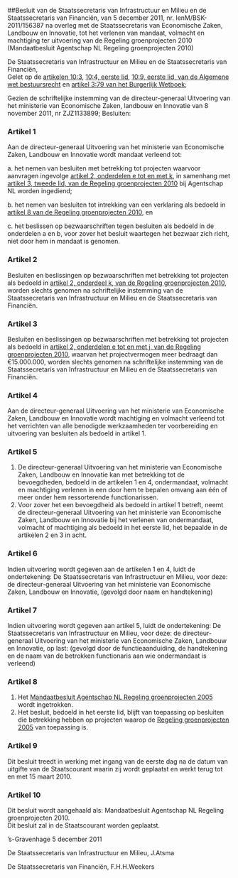 <meta http-equiv='Content-Type' content='text/html; charset=utf-8' />

##Besluit van de Staatssecretaris van Infrastructuur en Milieu en de Staatssecretaris van Financiën, van 5 december 2011, nr. IenM/BSK-2011/156387 na overleg met de Staatssecretaris van Economische Zaken, Landbouw en Innovatie, tot het verlenen van mandaat, volmacht en machtiging ter uitvoering van de Regeling groenprojecten 2010 (Mandaatbesluit Agentschap NL Regeling groenprojecten 2010)

De Staatssecretaris van Infrastructuur en Milieu en de Staatssecretaris van Financiën,  
Gelet op de [artikelen 10:3](../../../../../../../../wet/algemene/wet/bestuursrecht/BWBR0005537/README.md), [10:4, eerste lid](../../../../../../../../wet/algemene/wet/bestuursrecht/BWBR0005537/README.md), [10:9, eerste lid, van de Algemene wet bestuursrecht](../../../../../../../../wet/algemene/wet/bestuursrecht/BWBR0005537/README.md) en [artikel 3:79 van het Burgerlijk Wetboek](../../../../../../../../wet/burgerlijk/wetboek/boek/3/BWBR0005291/README.md);

Gezien de schriftelijke instemming van de directeur-generaal Uitvoering van het ministerie van Economische Zaken, landbouw en Innovatie van 8 november 2011, nr ZJZ1133899;
Besluiten:    

### Artikel  1  

Aan de directeur-generaal Uitvoering van het ministerie van Economische Zaken, Landbouw en Innovatie wordt mandaat verleend tot: 

a. het nemen van besluiten met betrekking tot projecten waarvoor aanvragen ingevolge [artikel 2, onderdelen e tot en met k](../../../../../../../../ministeriele-regeling/regeling/groenprojecten/2010/BWBR0027439/README.md), in samenhang met [artikel 3, tweede lid, van de Regeling groenprojecten 2010](../../../../../../../../ministeriele-regeling/regeling/groenprojecten/2010/BWBR0027439/README.md) bij Agentschap NL worden ingediend;  

b. het nemen van besluiten tot intrekking van een verklaring als bedoeld in [artikel 8 van de Regeling groenprojecten 2010](../../../../../../../../ministeriele-regeling/regeling/groenprojecten/2010/BWBR0027439/README.md), en  

c. het beslissen op bezwaarschriften tegen besluiten als bedoeld in de onderdelen a en b, voor zover het besluit waartegen het bezwaar zich richt, niet door hem in mandaat is genomen.    

### Artikel  2  

Besluiten en beslissingen op bezwaarschriften met betrekking tot projecten als bedoeld in [artikel 2, onderdeel k, van de Regeling groenprojecten 2010](../../../../../../../../ministeriele-regeling/regeling/groenprojecten/2010/BWBR0027439/README.md), worden slechts genomen na schriftelijke instemming van de Staatssecretaris van Infrastructuur en Milieu en de Staatssecretaris van Financiën.  

### Artikel  3  

Besluiten en beslissingen op bezwaarschriften met betrekking tot projecten als bedoeld in [artikel 2, onderdelen e tot en met j, van de Regeling groenprojecten 2010](../../../../../../../../ministeriele-regeling/regeling/groenprojecten/2010/BWBR0027439/README.md), waarvan het projectvermogen meer bedraagt dan €15.000.000, worden slechts genomen na schriftelijke instemming van de Staatssecretaris van Infrastructuur en Milieu en de Staatssecretaris van Financiën.  

### Artikel  4  

Aan de directeur-generaal Uitvoering van het ministerie van Economische Zaken, Landbouw en Innovatie wordt machtiging en volmacht verleend tot het verrichten van alle benodigde werkzaamheden ter voorbereiding en uitvoering van besluiten als bedoeld in artikel 1.  

### Artikel  5  

1.  De directeur-generaal Uitvoering van het ministerie van Economische Zaken, Landbouw en Innovatie kan met betrekking tot de bevoegdheden, bedoeld in de artikelen 1 en 4, ondermandaat, volmacht en machtiging verlenen in een door hem te bepalen omvang aan één of meer onder hem ressorterende functionarissen.   
2.  Voor zover het een bevoegdheid als bedoeld in artikel 1 betreft, neemt de directeur-generaal Uitvoering van het ministerie van Economische Zaken, Landbouw en Innovatie bij het verlenen van ondermandaat, volmacht of machtiging als bedoeld in het eerste lid, het bepaalde in de artikelen 2 en 3 in acht.   

### Artikel  6  

Indien uitvoering wordt gegeven aan de artikelen 1 en 4, luidt de ondertekening: De Staatssecretaris van Infrastructuur en Milieu, voor deze: de directeur-generaal Uitvoering van het ministerie van Economische Zaken, Landbouw en Innovatie, (gevolgd door naam en handtekening)  

### Artikel  7  

Indien uitvoering wordt gegeven aan artikel 5, luidt de ondertekening: De Staatssecretaris van Infrastructuur en Milieu, voor deze: de directeur-generaal Uitvoering van het ministerie van Economische Zaken, Landbouw en Innovatie, op last: (gevolgd door de functieaanduiding, de handtekening en de naam van de betrokken functionaris aan wie ondermandaat is verleend)  

### Artikel  8  

1.  Het [Mandaatbesluit Agentschap NL Regeling groenprojecten 2005](../../../../../../../../ministeriele-regeling/mandaatbesluit/senternovem/regeling/groenprojecten/2005/BWBR0022247/README.md) wordt ingetrokken.   
2.  Het besluit, bedoeld in het eerste lid, blijft van toepassing op besluiten die betrekking hebben op projecten waarop de [Regeling groenprojecten 2005](../../../../../../../../ministeriele-regeling/regeling/groenprojecten/2005/BWBR0018466/README.md) van toepassing is.   

### Artikel  9  

Dit besluit treedt in werking met ingang van de eerste dag na de datum van uitgifte van de Staatscourant waarin zij wordt geplaatst en werkt terug tot en met 15 maart 2010.  

### Artikel  10  

Dit besluit wordt aangehaald als: Mandaatbesluit Agentschap NL Regeling groenprojecten 2010.  
Dit besluit zal in de Staatscourant worden geplaatst.   

’s-Gravenhage 
5 december 2011   

De 
Staatssecretaris van Infrastructuur en Milieu,
J.Atsma 

De 
Staatssecretaris van Financiën,
F.H.H.Weekers   
